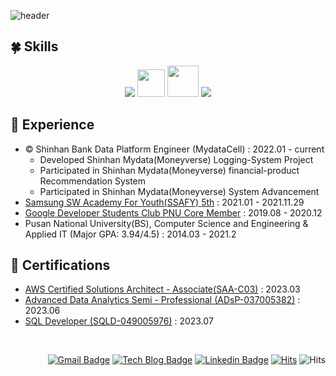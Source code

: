 <!-- Header -->
![header](https://capsule-render.vercel.app/api?type=waving&color=auto&height=250&section=header&text=Seungyeup's%20Github&fontSize=55&animation=fadeIn&fontAlignY=28&desc="Let%20us%20not%20become%20weary%20in%20doing%20good,%20for%20at%20the%20proper%20time%20we%20will%20reap%20a%20harvest%20if%20we%20do%20not%20give%20up"%20-%20Galatians%206:9%20-%20&descAlignY=53&descSize=11)


<!-- Body -->

🍀 Skills
---

<div class="grid-image" align="center">
  <img src="https://skillicons.dev/icons?i=spring,java">
  <img src='https://images.contentstack.io/v3/assets/bltefdd0b53724fa2ce/blt601c406b0b5af740/620577381692951393fdf8d6/elastic-logo-cluster.svg' width=44px>
  <img src='https://github.com/Seungyeup/Seungyeup.github.io/blob/main/assets/img/favicons/KafkaTransparent.png?raw=true' width=50px>
  <img src="https://skillicons.dev/icons?i=scala,python,aws,grafana,prometheus,fastapi,go,docker,kubernetes">
</div>

<!-- https://home.aveek.io/GitHub-Profile-Badges/ -->

🚀  Experience
---
 + © Shinhan Bank Data Platform Engineer (MydataCell) : 2022.01 - current
   + Developed Shinhan Mydata(Moneyverse) Logging-System Project
   + Participated in Shinhan Mydata(Moneyverse) financial-product Recommendation System
   + Participated in Shinhan Mydata(Moneyverse) System Advancement
 + [Samsung SW Academy For Youth(SSAFY) 5th](https://www.ssafy.com/ksp/jsp/swp/swpMain.jsp) : 2021.01 - 2021.11.29
 + [Google Developer Students Club PNU Core Member](https://buildabetterworld.tistory.com/90?category=847699) : 2019.08 - 2020.12
 + Pusan National University(BS), Computer Science and Engineering & Applied IT (Major GPA: 3.94/4.5) : 2014.03 - 2021.2


📝  Certifications 
---
+ [AWS Certified Solutions Architect - Associate(SAA-C03)](https://www.credly.com/badges/c7e876b6-9410-4a0e-96d0-38a172a07f9c/public_url) : 2023.03
+ [Advanced Data Analytics Semi - Professional (ADsP-037005382)](https://www.dataq.or.kr/www/sub/a_06.do) : 2023.06
+ [SQL Developer (SQLD-049005976)](https://www.dataq.or.kr/www/sub/a_03.do) : 2023.07

<!-- bottom -->

<br/> <div align=right> 
 
[![Gmail Badge](https://img.shields.io/badge/Gmail-d14836?style=flat-square&logo=Gmail&logoColor=white&link=mailto:lsyes12345@gmail.com)](mailto:harimkang4422@gmail.com) 
[![Tech Blog Badge](http://img.shields.io/badge/-Tech%20blog-black?style=flat-square&logo=github&link=https://seungyeup.github.io/)](https://seungyeup.github.io/) 
[![Linkedin Badge](https://img.shields.io/badge/-LinkedIn-blue?style=flat-square&logo=Linkedin&logoColor=white&link=https://www.linkedin.com/in/seungyeup-lee-9b0b77162/)](https://www.linkedin.com/in/seungyeup-lee-9b0b77162/)
[![Hits](https://hits.seeyoufarm.com/api/count/incr/badge.svg?url=https%3A%2F%2Fgithub.com%2FSeungyeup%2Fhit-counter&count_bg=%2378F51A&title_bg=%23000000&icon=&icon_color=%2375F541&title=hits&edge_flat=false)](https://hits.seeyoufarm.com) 
![Hits](https://img.shields.io/github/followers/Seungyeup?label=Follow)

<div/>


<!-- past -->

<!-- ⭐️ GitHub stats   
---
 
<div align=center>

![GitHub stats](https://github-readme-stats.vercel.app/api?username=Seungyeup&hide_border=true&theme=github_dark&show_icons=true)
 
</div> -->

<!-- 
<div align=center>

![Spring](https://img.shields.io/badge/spring-%236DB33F.svg?style=Social&logo=spring&logoColor=white)
![SpringBoot](https://img.shields.io/badge/Spring%20Boot-%23009639.svg?style=Social&logo=springboot&logoColor=white)
![ApacheKafka](https://img.shields.io/badge/Apache%20Kafka-000?style=Social&logo=apachekafka)
![ElasticSearch](https://img.shields.io/badge/-ElasticSearch-005571?style=Social&logo=elasticsearch)
![fluentd](https://img.shields.io/badge/fluentd-%232671E5.svg?style=Social&logo=fluentd&logoColor=white)
![logstash](https://img.shields.io/badge/logstash-EAB300?style=Social&logo=logstash&logoColor=white)
![kibana](https://img.shields.io/badge/kibana-7D00FF?style=Social&logo=kibana&logoColor=white)
![AWS](https://img.shields.io/badge/AWS-%23FF9900.svg?style=Social&logo=amazon-aws&logoColor=white)

![FastAPI](https://img.shields.io/badge/FastAPI-005571?style=Social&logo=fastapi)
![Ansible](https://img.shields.io/badge/ansible-%231A1918.svg?style=Social&logo=ansible&logoColor=white)
![Kubernetes](https://img.shields.io/badge/kubernetes-%23326ce5.svg?style=Social&logo=kubernetes&logoColor=white)
![Docker](https://img.shields.io/badge/docker-%230db7ed.svg?style=Social&logo=docker&logoColor=white)
![Oracle](https://img.shields.io/badge/Oracle-F80000?style=Social&logo=oracle&logoColor=white)
![Grafana](https://img.shields.io/badge/grafana-%23F46800.svg?style=Social&logo=grafana&logoColor=white)
![Prometheus](https://img.shields.io/badge/Prometheus-E6522C?style=Social&logo=Prometheus&logoColor=white)
![GitHub Actions](https://img.shields.io/badge/github%20actions-%232671E5.svg?style=Social&logo=githubactions&logoColor=white)
 
![HADOOP](https://img.shields.io/badge/Apache%20Hadoop-%23FF9900.svg?style=Social&logo=apache-hadoop&logoColor=white)
![Apache Spark](https://img.shields.io/badge/Apache%20Spark-%23F46800.svg?style=Social&logo=apache-spark&logoColor=white)
![Google Cloud](https://img.shields.io/badge/Google%20Cloud-%234285F4.svg?style=Social&logo=google-cloud&logoColor=white)
![Go](https://img.shields.io/badge/go-%2300ADD8.svg?style=Social&logo=go&logoColor=white)

![MySQL](https://img.shields.io/badge/mysql-%2300f.svg?style=Social&logo=mysql&logoColor=white)
![Postgres](https://img.shields.io/badge/postgres-%23316192.svg?style=Social&logo=postgresql&logoColor=white)
![Redis](https://img.shields.io/badge/redis-%23DD0031.svg?style=Social&logo=redis&logoColor=white)
![Teradata](https://img.shields.io/badge/Teradata-F37440?style=Social&logo=teradata&logoColor=white)
![Jenkins](https://img.shields.io/badge/jenkins-%232C5263.svg?style=Social&logo=jenkins&logoColor=white)
![Nginx](https://img.shields.io/badge/nginx-%23009639.svg?style=Social&logo=nginx&logoColor=white)
![Apache Airflow](https://img.shields.io/badge/Apache%20Airflow-017CEE?style=Social&logo=Apache%20Airflow&logoColor=white)
![TensorFlow](https://img.shields.io/badge/TensorFlow-%23FF6F00.svg?style=Social&logo=TensorFlow&logoColor=white)
![scikit-learn](https://img.shields.io/badge/scikit--learn-%23F7931E.svg?style=Social&logo=scikit-learn&logoColor=white)
![Keras](https://img.shields.io/badge/Keras-%23D00000.svg?style=Social&logo=Keras&logoColor=white)
![MongoDB](https://img.shields.io/badge/MongoDB-%234ea94b.svg?style=Social&logo=mongodb&logoColor=white)

</div>
-->

<!-- <img src="https://media.giphy.com/media/hvRJCLFzcasrR4ia7z/giphy.gif" width="28px" height="28px"> -->

<!--  👅 Cert & Language
   + (english) TOEIC Speaking Lv 7 : 2021.08.28
 
 📝 Experience
  + Image & Music Recommender System (by Text) : 2021.09 ~ 2021.10.16 
  + High-scalable Chat-platform : 2021.04 ~
  + [Samsung SW Academy For Youth 5th](https://www.ssafy.com/ksp/jsp/swp/swpMain.jsp) : 2021.01 ~ 2021.11.29
  + Industry-University Cooperation Internship and Projects(except my own)
    + Stress-prediction ML model dev, LOCS Corp : 2020.09 ~ 2020.12
    + Pusan National University R&D Department, Professor thesis analysis dev : 2020.05 ~ 2020.07
    + Kakao chatbot(name : 부산언니), NLP module dev Cafe24 web-app dev, Chatis Corp : 2019.09 ~ 2019.12
    + 한국학습컨설팅센터 web-page dev, Iam Corp : 2019.04 ~ 2019.9
  + [Google Developer Students Club PNU Core Member](https://buildabetterworld.tistory.com/90?category=847699) : 2019.08 ~ 2020.12
  + Pusan National University(BS), Computer Science and Engineering & Applied IT (Major GPA: 3.94/4.5) : 2014.03 ~ 2021.2

⚡ Status !
![Seungyeup's GitHub stats](https://github-readme-stats.vercel.app/api?username=Seungyeup&show_icons=true&hide_border=true&theme=dark&?count_private=true&line_height=24)
[![Most used Langs in my Repos](https://github-readme-stats.vercel.app/api/top-langs/?username=Seungyeup&layout=compact&hide_border=true&langs_count=8&theme=dark&hide=html,css,scss,c,hack&exclude_repo=stocklab,Project-StockPlatform,PNU_SGM)](https://github.com/Seungyeup/github-readme-stats)  

https://github.com/tandpfun/skill-icons?ref=reactjsexample.com
-->

